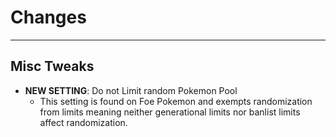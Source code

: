 # Changes

---
## Misc Tweaks

- **NEW SETTING**: Do not Limit random Pokemon Pool
  - This setting is found on Foe Pokemon and exempts randomization from limits meaning neither generational limits nor banlist limits affect randomization.
